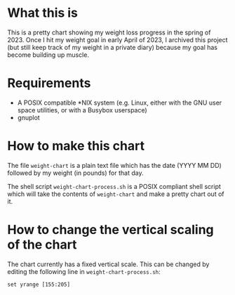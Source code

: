 # What this is

This is a pretty chart showing my weight loss progress in the
spring of 2023.  Once I hit my weight goal in early April of 2023,
I archived this project (but still keep track of my weight in a
private diary) because my goal has become building up muscle.

# Requirements

* A POSIX compatible *NIX system (e.g. Linux, either with the GNU
  user space utilities, or with a Busybox userspace)
* gnuplot

# How to make this chart

The file `weight-chart` is a plain text file which has the date
(YYYY MM DD) followed by my weight (in pounds) for that day.

The shell script `weight-chart-process.sh` is a POSIX compliant
shell script which will take the contents of `weight-chart` and make
a pretty chart out of it.

# How to change the vertical scaling of the chart

The chart currently has a fixed vertical scale.  This can be changed
by editing the following line in `weight-chart-process.sh`:

```
set yrange [155:205]
```

